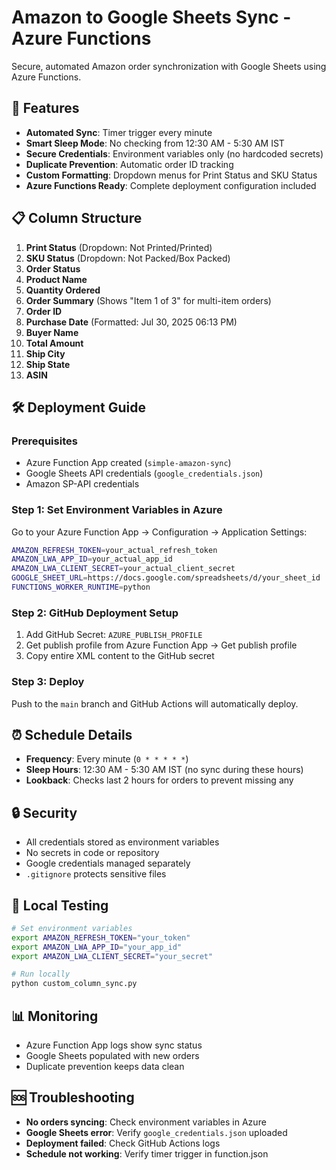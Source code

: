 # Amazon to Google Sheets Sync - Azure Functions

Secure, automated Amazon order synchronization with Google Sheets using Azure Functions.

## 🚀 Features

- **Automated Sync**: Timer trigger every minute
- **Smart Sleep Mode**: No checking from 12:30 AM - 5:30 AM IST
- **Secure Credentials**: Environment variables only (no hardcoded secrets)
- **Duplicate Prevention**: Automatic order ID tracking
- **Custom Formatting**: Dropdown menus for Print Status and SKU Status
- **Azure Functions Ready**: Complete deployment configuration included

## 📋 Column Structure

1. **Print Status** (Dropdown: Not Printed/Printed)
2. **SKU Status** (Dropdown: Not Packed/Box Packed)
3. **Order Status**
4. **Product Name**
5. **Quantity Ordered**
6. **Order Summary** (Shows "Item 1 of 3" for multi-item orders)
7. **Order ID**
8. **Purchase Date** (Formatted: Jul 30, 2025 06:13 PM)
9. **Buyer Name**
10. **Total Amount**
11. **Ship City**
12. **Ship State**
13. **ASIN**

## 🛠 Deployment Guide

### Prerequisites
- Azure Function App created (`simple-amazon-sync`)
- Google Sheets API credentials (`google_credentials.json`)
- Amazon SP-API credentials

### Step 1: Set Environment Variables in Azure

Go to your Azure Function App → Configuration → Application Settings:

```bash
AMAZON_REFRESH_TOKEN=your_actual_refresh_token
AMAZON_LWA_APP_ID=your_actual_app_id
AMAZON_LWA_CLIENT_SECRET=your_actual_client_secret
GOOGLE_SHEET_URL=https://docs.google.com/spreadsheets/d/your_sheet_id
FUNCTIONS_WORKER_RUNTIME=python
```

### Step 2: GitHub Deployment Setup

1. Add GitHub Secret: `AZURE_PUBLISH_PROFILE`
2. Get publish profile from Azure Function App → Get publish profile
3. Copy entire XML content to the GitHub secret

### Step 3: Deploy

Push to the `main` branch and GitHub Actions will automatically deploy.

## ⏰ Schedule Details

- **Frequency**: Every minute (`0 * * * * *`)
- **Sleep Hours**: 12:30 AM - 5:30 AM IST (no sync during these hours)
- **Lookback**: Checks last 2 hours for orders to prevent missing any

## 🔒 Security

- All credentials stored as environment variables
- No secrets in code or repository
- Google credentials managed separately
- `.gitignore` protects sensitive files

## 🧪 Local Testing

```bash
# Set environment variables
export AMAZON_REFRESH_TOKEN="your_token"
export AMAZON_LWA_APP_ID="your_app_id"
export AMAZON_LWA_CLIENT_SECRET="your_secret"

# Run locally
python custom_column_sync.py
```

## 📊 Monitoring

- Azure Function App logs show sync status
- Google Sheets populated with new orders
- Duplicate prevention keeps data clean

## 🆘 Troubleshooting

- **No orders syncing**: Check environment variables in Azure
- **Google Sheets error**: Verify `google_credentials.json` uploaded
- **Deployment failed**: Check GitHub Actions logs
- **Schedule not working**: Verify timer trigger in function.json
